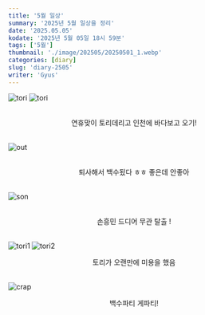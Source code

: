 ```yaml
---
title: '5월 일상'
summary: '2025년 5월 일상을 정리'
date: '2025.05.05'
kodate: '2025년 5월 05일 18시 59분'
tags: ['5월']
thumbnail: './image/202505/20250501_1.webp'
categories: [diary]
slug: 'diary-2505'
writer: 'Gyus'
---
```


![tori](./image/202505/20250501_1.webp)
![tori](./image/202505/20250501_2.webp)

<br>

<div style='text-align:center'>
    연휴맞이 토리데리고 인천에 바다보고 오기!
</div>

<br>

![out](./image/202505/20250516_1.webp)

<br>

<div style='text-align:center'>
    퇴사해서 백수됬다 ㅎㅎ 좋은데 안좋아
</div>

<br>

![son](./image/202505/20250522_1.webp)

<br>

<div style='text-align:center'>
    손흥민 드디어 무관 탈출 !
</div>

<br>

![tori1](./image/202505/20250529_1.webp)
![tori2](./image/202505/20250529_2.webp)
<br>

<div style='text-align:center'>
    토리가 오랜만에 미용을 했음
</div>

<br>

![crap](./image/202505/20250530_1.webp)
<br>

<div style='text-align:center'>
    백수파티 게파티!
</div>
